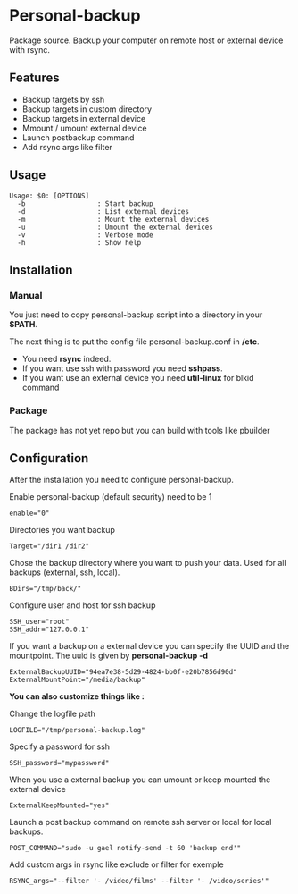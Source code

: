 Personal-backup
===================

Package source. Backup your computer on remote host or external device with rsync. 


Features
---------
* Backup targets by ssh 
* Backup targets in custom directory
* Backup targets in external device
* Mmount / umount external device
* Launch postbackup command
* Add rsync args like filter


Usage
--------

    Usage: $0: [OPTIONS]
      -b                  : Start backup
      -d                  : List external devices
      -m                  : Mount the external devices
      -u                  : Umount the external devices
      -v                  : Verbose mode
      -h                  : Show help


Installation
-------------

### Manual

You just need to copy personal-backup script into a directory in your **$PATH**.

The next thing is to put the config file personal-backup.conf in **/etc**.

* You need **rsync** indeed.
* If you want use ssh with password you need **sshpass**.
* If you want use an external device you need **util-linux** for blkid command

### Package

The package has not yet repo but you can build with tools like pbuilder

Configuration
-------------

After the installation you need to configure personal-backup.
    
Enable personal-backup (default security) need to be 1

    enable="0"

Directories you want backup

    Target="/dir1 /dir2"

Chose the backup directory where you want to push your data. Used for all backups (external, ssh, local).

    BDirs="/tmp/back/"

Configure user and host for ssh backup

    SSH_user="root"
    SSH_addr="127.0.0.1"

If you want a backup on a external device you can specify the UUID and the mountpoint. The uuid is given by **personal-backup -d**

    ExternalBackupUUID="94ea7e38-5d29-4824-bb0f-e20b7856d90d"
    ExternalMountPoint="/media/backup"

**You can also customize things like :**


Change the logfile path

    LOGFILE="/tmp/personal-backup.log"

Specify a password for ssh

    SSH_password="mypassword"

When you use a external backup you can umount or keep mounted the external device

    ExternalKeepMounted="yes"

Launch a post backup command on remote ssh server or local for local backups.

    POST_COMMAND="sudo -u gael notify-send -t 60 'backup end'"

Add custom args in rsync like exclude or filter for exemple

    RSYNC_args="--filter '- /video/films' --filter '- /video/series'"

